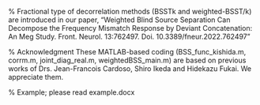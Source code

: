 % Fractional type of decorrelation methods (BSSTk and weighted-BSST/k) are introduced in our paper, 
“Weighted Blind Source Separation Can Decompose the Frequency Mismatch Response by Deviant Concatenation: An Meg Study. Front. Neurol. 13:762497. Doi. 10.3389/fneur.2022.762497” 

% Acknowledgment
These MATLAB-based coding (BSS_func_kishida.m, corrm.m, joint_diag_real.m, weightedBSS_main.m) are based on previous works of Drs. Jean-Francois Cardoso, Shiro Ikeda and Hidekazu Fukai. 
We appreciate them. 

% Example; please read example.docx